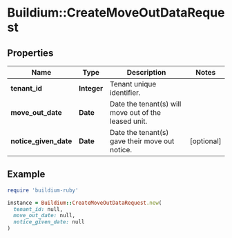 # Buildium::CreateMoveOutDataRequest

## Properties

| Name | Type | Description | Notes |
| ---- | ---- | ----------- | ----- |
| **tenant_id** | **Integer** | Tenant unique identifier. |  |
| **move_out_date** | **Date** | Date the tenant(s) will move out of the leased unit. |  |
| **notice_given_date** | **Date** | Date the tenant(s) gave their move out notice. | [optional] |

## Example

```ruby
require 'buildium-ruby'

instance = Buildium::CreateMoveOutDataRequest.new(
  tenant_id: null,
  move_out_date: null,
  notice_given_date: null
)
```

